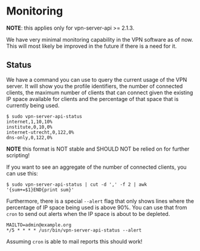 # Monitoring

**NOTE**: this applies only for vpn-server-api >= 2.1.3.

We have very minimal monitoring capability in the VPN software as of now. This 
will most likely be improved in the future if there is a need for it.

## Status

We have a command you can use to query the current usage of the VPN server. It
will show you the profile identifiers, the number of connected clients, the 
maximum number of clients that can connect given the existing IP space 
available for clients and the percentage of that space that is currently being 
used.

    $ sudo vpn-server-api-status 
    internet,1,10,10%
    institute,0,10,0%
    internet-utrecht,0,122,0%
    dns-only,0,122,0%

**NOTE** this format is NOT stable and SHOULD NOT be relied on for further 
scripting!

If you want to see an aggregate of the number of connected clients, you can use
this:

    $ sudo vpn-server-api-status | cut -d ',' -f 2 | awk '{sum+=$1}END{print sum}'

Furthermore, there is a special `--alert` flag that only shows lines where the 
percentage of IP space being used is above 90%. You can use that from `cron` to 
send out alerts when the IP space is about to be depleted.

    MAILTO=admin@example.org
    */5 * * * * /usr/bin/vpn-server-api-status --alert

Assuming `cron` is able to mail reports this should work!
